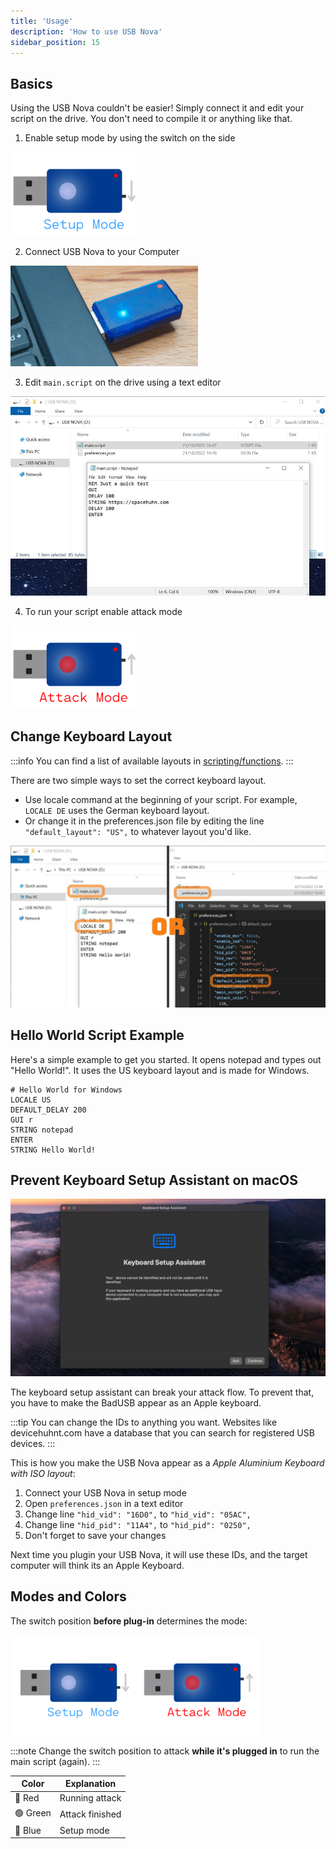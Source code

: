 ```yaml
---
title: 'Usage'
description: 'How to use USB Nova'
sidebar_position: 15
---
```


## Basics

Using the USB Nova couldn't be easier! Simply connect it and edit your script on the drive.
You don't need to compile it or anything like that.

1. Enable setup mode by using the switch on the side
<img src='/img/setup.png' width='200px' alt='USB Nova Setup Mode' />

2. Connect USB Nova to your Computer
<img src='/img/pluggedin.jpg' width='300px' alt='USB Nova plugged into Laptop' />

3. Edit `main.script` on the drive using a text editor
<img src='/img/drive.jpg' alt='USB Nova plugged into Laptop' />

4. To run your script enable attack mode
<img src='/img/attack.png' width='200px' alt='USB Nova Setup Mode' />

## Change Keyboard Layout

:::info
You can find a list of available layouts in [scripting/functions](scripting/functions.md#available-keyboard-layouts).
:::

There are two simple ways to set the correct keyboard layout.
* Use locale command at the beginning of your script. For example, `LOCALE DE` uses the German keyboard layout.
* Or change it in the preferences.json file by editing the line `"default_layout": "US",` to whatever layout you'd like.

![](/img/keyboard_layout.jpg)

## Hello World Script Example
Here's a simple example to get you started. It opens notepad and types out "Hello World!".
It uses the US keyboard layout and is made for Windows.

```
# Hello World for Windows
LOCALE US
DEFAULT_DELAY 200
GUI r
STRING notepad
ENTER
STRING Hello World!
```

## Prevent Keyboard Setup Assistant on macOS

![Screenshot of Keyboard Setup Assistant on macOS](/img/assistant.jpg)

The keyboard setup assistant can break your attack flow. To prevent that, you have to make the BadUSB appear as an Apple keyboard.

:::tip
You can change the IDs to anything you want. Websites like devicehuhnt.com have a database that you can search for registered USB devices.
:::

This is how you make the USB Nova appear as a *Apple Aluminium Keyboard with ISO layout*:

1. Connect your USB Nova in setup mode
2. Open `preferences.json` in a text editor
3. Change line `"hid_vid": "16D0",` to `"hid_vid": "05AC",`
4. Change line `"hid_pid": "11A4",` to `"hid_pid": "0250",`
5. Don't forget to save your changes

Next time you plugin your USB Nova, it will use these IDs, and the target computer will think its an Apple Keyboard.

## Modes and Colors
The switch position **before plug-in** determines the mode:

<img src='/img/modes.png' width='400px' alt='USB Nova Modes' />

:::note
Change the switch position to attack **while it's plugged in** to run the main script (again).
:::

| Color | Explanation |
| ----- | ------------ |
| 🔴 Red | Running attack |
| 🟢 Green | Attack finished |
| 🔵 Blue | Setup mode |
